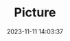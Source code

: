---
weight: 1
images:
- /images/edited/124.jpeg
title: Picture
date: 2023-11-11 14:03:37
tags:
- luminar
- work
---